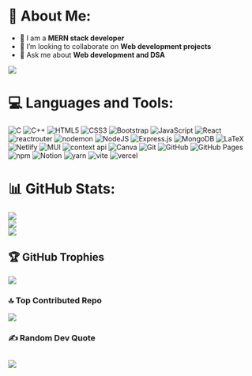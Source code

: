 # 💫 About Me:
- 🔭 I am a **MERN stack developer**
- 👯 I’m looking to collaborate on **Web development projects**
- 💬 Ask me about **Web development and DSA**


[![](https://visitcount.itsvg.in/api?id=Prachi309&icon=0&color=0)](https://visitcount.itsvg.in)


# 💻 Languages and Tools:
![C](https://img.shields.io/badge/c-%2300599C.svg?style=for-the-badge&logo=c&logoColor=white) ![C++](https://img.shields.io/badge/c++-%2300599C.svg?style=for-the-badge&logo=c%2B%2B&logoColor=white) ![HTML5](https://img.shields.io/badge/html5-%23E34F26.svg?style=for-the-badge&logo=html5&logoColor=white)  ![CSS3](https://img.shields.io/badge/css3-%231572B6.svg?style=for-the-badge&logo=css3&logoColor=white)  ![Bootstrap](https://img.shields.io/badge/bootstrap-%23563D7C.svg?style=for-the-badge&logo=bootstrap&logoColor=white)  ![JavaScript](https://img.shields.io/badge/javascript-%23323330.svg?style=for-the-badge&logo=javascript&logoColor=%23F7DF1E)  ![React](https://img.shields.io/badge/react-%2320232a.svg?style=for-the-badge&logo=react&logoColor=%2361DAFB)  ![reactrouter](https://img.shields.io/badge/react_router-%23CA4245.svg?style=for-the-badge&logo=react-router&logoColor=white) ![nodemon](https://img.shields.io/badge/nodemon-%2767A203.svg?style=for-the-badge&logo=nodemon&logoColor=white) ![NodeJS](https://img.shields.io/badge/node.js-6DA55F?style=for-the-badge&logo=node.js&logoColor=white) ![Express.js](https://img.shields.io/badge/Express.js-%23404d59.svg?style=for-the-badge&logo=express&logoColor=white)  ![MongoDB](https://img.shields.io/badge/mongodb-%2347A248.svg?style=for-the-badge&logo=mongodb&logoColor=white) ![LaTeX](https://img.shields.io/badge/latex-%23008080.svg?style=for-the-badge&logo=latex&logoColor=white) ![Netlify](https://img.shields.io/badge/netlify-%23000000.svg?style=for-the-badge&logo=netlify&logoColor=#00C7B7) ![MUI](https://img.shields.io/badge/MUI-%230081CB.svg?style=for-the-badge&logo=mui&logoColor=white) ![context api](https://img.shields.io/badge/context%20api-%23000000.svg?style=for-the-badge&logo=react&logoColor=white)
![Canva](https://img.shields.io/badge/Canva-%2300C4CC.svg?style=for-the-badge&logo=Canva&logoColor=white) ![Git](https://img.shields.io/badge/git-%23F05033.svg?style=for-the-badge&logo=git&logoColor=white) ![GitHub](https://img.shields.io/badge/github-%23121011.svg?style=for-the-badge&logo=github&logoColor=white) ![GitHub Pages](https://img.shields.io/badge/github_pages-%23121011.svg?style=for-the-badge&logo=github&logoColor=white) ![npm](https://img.shields.io/badge/npm-%23000000.svg?style=for-the-badge&logo=npm&logoColor=white) ![Notion](https://img.shields.io/badge/notion-%23000000.svg?style=for-the-badge&logo=notion&logoColor=white)  ![yarn](https://img.shields.io/badge/yarn-%232C8EBB.svg?style=for-the-badge&logo=yarn&logoColor=white) ![vite](https://img.shields.io/badge/vite-%23646CFF.svg?style=for-the-badge&logo=vite&logoColor=white)  ![vercel](https://img.shields.io/badge/vercel-%23000000.svg?style=for-the-badge&logo=vercel&logoColor=white) 










# 📊 GitHub Stats:
![](https://github-readme-streak-stats.herokuapp.com/?user=Prachi309&theme=dark&hide_border=false)<br/>
![](https://github-readme-stats.vercel.app/api?username=Prachi309&theme=dark&hide_border=false&include_all_commits=false&count_private=false)<br/>
![](https://github-readme-stats.vercel.app/api/top-langs/?username=Prachi309&theme=dark&hide_border=false&include_all_commits=false&count_private=false&layout=compact)

## 🏆 GitHub Trophies
![](https://github-profile-trophy.vercel.app/?username=Prachi309&theme=radical&no-frame=false&no-bg=false&margin-w=4)

### 🔝 Top Contributed Repo
![](https://github-contributor-stats.vercel.app/api?username=Prachi309&limit=5&theme=dark&combine_all_yearly_contributions=true)

### ✍️ Random Dev Quote
![](https://quotes-github-readme.vercel.app/api?type=horizontal&theme=radical)
---


<!-- Proudly created with GPRM ( https://gprm.itsvg.in ) -->
